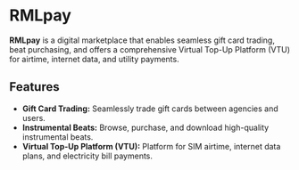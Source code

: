 # RMLpay

**RMLpay** is a digital marketplace that enables seamless gift card trading, beat purchasing, and offers a comprehensive Virtual Top-Up Platform (VTU) for airtime, internet data, and utility payments.

## Features

- **Gift Card Trading:** Seamlessly trade gift cards between agencies and users.
- **Instrumental Beats:** Browse, purchase, and download high-quality instrumental beats.
- **Virtual Top-Up Platform (VTU):** Platform for SIM airtime, internet data plans, and electricity bill payments.
